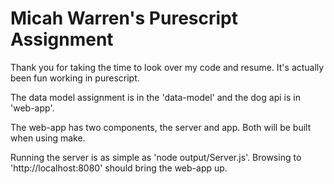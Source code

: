 # Micah Warren's Purescript Assignment

Thank you for taking the time to look over my code and resume. It's actually
been fun working in purescript.

The data model assignment is in the 'data-model' and the dog api is in 'web-app'.

The web-app has two components, the server and app. Both will be built when using make.

Running the server is as simple as 'node output/Server.js'. Browsing to 'http://localhost:8080'
should bring the web-app up.